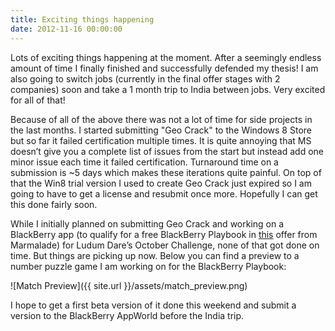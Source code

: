 ```yaml
---
title: Exciting things happening
date: 2012-11-16 00:00:00
---
```

Lots of exciting things happening at the moment. After a seemingly endless amount of time I finally finished and successfully defended my thesis! I am also going to switch jobs (currently in the final offer stages with 2 companies) soon and take a 1 month trip to India between jobs. Very excited for all of that!

Because of all of the above there was not a lot of time for side projects in the last months. I started submitting "Geo Crack" to the Windows 8 Store but so far it failed certification multiple times. It is quite annoying that MS doesn’t give you a complete list of issues from the start but instead add one minor issue each time it failed certification. Turnaround time on a submission is ~5 days which makes these iterations quite painful. On top of that the Win8 trial version I used to create Geo Crack just expired so I am going to have to get a license and resubmit once more. Hopefully I can get this done fairly soon.

While I initially planned on submitting Geo Crack and working on a BlackBerry app (to qualify for a free BlackBerry Playbook in [this](http://www.madewithmarmalade.com/blackberry) offer from Marmalade) for Ludum Dare’s October Challenge, none of that got done on time. But things are picking up now. Below you can find a preview to a number puzzle game I am working on for the BlackBerry Playbook:

![Match Preview]({{ site.url }}/assets/match_preview.png)

I hope to get a first beta version of it done this weekend and submit a version to the BlackBerry AppWorld before the India trip.